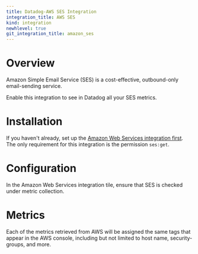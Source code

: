 ```yaml
---
title: Datadog-AWS SES Integration
integration_title: AWS SES
kind: integration
newhlevel: true
git_integration_title: amazon_ses
---
```


# Overview

Amazon Simple Email Service (SES) is a cost-effective, outbound-only email-sending service.

Enable this integration to see in Datadog all your SES metrics.

# Installation

If you haven't already, set up the [Amazon Web Services integration first](/integrations/aws). The only requirement for this integration is the permission `ses:get`.

# Configuration

In the Amazon Web Services integration tile, ensure that SES is checked under metric collection.

# Metrics



Each of the metrics retrieved from AWS will be assigned the same tags that appear in the AWS console, including but not limited to host name, security-groups, and more.

